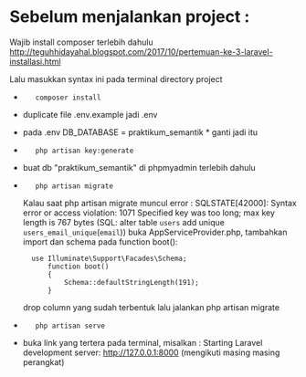 <h1>Sebelum menjalankan project :</h1>

Wajib install composer terlebih dahulu
http://teguhhidayahal.blogspot.com/2017/10/pertemuan-ke-3-laravel-installasi.html

Lalu masukkan syntax ini pada terminal directory project

-        composer install
- duplicate file .env.example jadi .env
- pada .env DB_DATABASE = praktikum_semantik * ganti jadi itu
-        php artisan key:generate
- buat db "praktikum_semantik" di phpmyadmin terlebih dahulu
-        php artisan migrate 
  Kalau saat php artisan migrate muncul error :
    SQLSTATE[42000]: Syntax error or access violation: 1071 Specified key was too long; max key length is 767 bytes (SQL: alter table `users` add unique              `users_email_unique`(`email`)) buka AppServiceProvider.php, tambahkan import dan schema pada function boot():
        
        use Illuminate\Support\Facades\Schema;
            function boot()
            {
                Schema::defaultStringLength(191);
            }
            
            
    drop column yang sudah terbentuk lalu jalankan php artisan migrate
-        php artisan serve
- buka link yang tertera pada terminal, misalkan : Starting Laravel development server: http://127.0.0.1:8000 (mengikuti masing masing perangkat)
